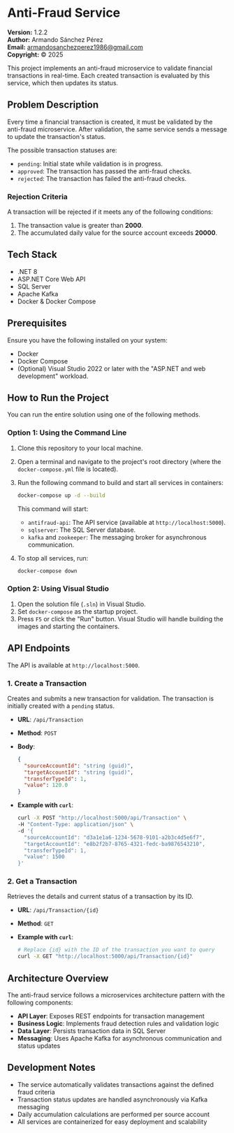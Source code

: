 # Anti-Fraud Service

**Version:** 1.2.2  
**Author:** Armando Sánchez Pérez  
**Email:** armandosanchezperez1986@gmail.com   
**Copyright:** © 2025

This project implements an anti-fraud microservice to validate financial transactions in real-time. Each created transaction is evaluated by this service, which then updates its status.

## Problem Description

Every time a financial transaction is created, it must be validated by the anti-fraud microservice. After validation, the same service sends a message to update the transaction's status.

The possible transaction statuses are:
- `pending`: Initial state while validation is in progress.
- `approved`: The transaction has passed the anti-fraud checks.
- `rejected`: The transaction has failed the anti-fraud checks.

### Rejection Criteria

A transaction will be rejected if it meets any of the following conditions:
1. The transaction value is greater than **2000**.
2. The accumulated daily value for the source account exceeds **20000**.

## Tech Stack

- .NET 8
- ASP.NET Core Web API
- SQL Server
- Apache Kafka
- Docker & Docker Compose

## Prerequisites

Ensure you have the following installed on your system:
- Docker
- Docker Compose
- (Optional) Visual Studio 2022 or later with the "ASP.NET and web development" workload.

## How to Run the Project

You can run the entire solution using one of the following methods.

### Option 1: Using the Command Line

1. Clone this repository to your local machine.
2. Open a terminal and navigate to the project's root directory (where the `docker-compose.yml` file is located).
3. Run the following command to build and start all services in containers:

    ```bash
    docker-compose up -d --build
    ```

    This command will start:
    - `antifraud-api`: The API service (available at `http://localhost:5000`).
    - `sqlserver`: The SQL Server database.
    - `kafka` and `zookeeper`: The messaging broker for asynchronous communication.

4. To stop all services, run:
    ```bash
    docker-compose down
    ```

### Option 2: Using Visual Studio

1. Open the solution file (`.sln`) in Visual Studio.
2. Set `docker-compose` as the startup project.
3. Press `F5` or click the "Run" button. Visual Studio will handle building the images and starting the containers.

## API Endpoints

The API is available at `http://localhost:5000`.

### 1. Create a Transaction

Creates and submits a new transaction for validation. The transaction is initially created with a `pending` status.

- **URL**: `/api/Transaction`
- **Method**: `POST`
- **Body**:

  ```json
  {
    "sourceAccountId": "string (guid)",
    "targetAccountId": "string (guid)",
    "transferTypeId": 1,
    "value": 120.0
  }
  ```

- **Example with `curl`**:

  ```bash
  curl -X POST "http://localhost:5000/api/Transaction" \
  -H "Content-Type: application/json" \
  -d '{
    "sourceAccountId": "d3a1e1a6-1234-5678-9101-a2b3c4d5e6f7",
    "targetAccountId": "e8b2f2b7-8765-4321-fedc-ba9876543210",
    "transferTypeId": 1,
    "value": 1500
  }'
  ```

### 2. Get a Transaction

Retrieves the details and current status of a transaction by its ID.

- **URL**: `/api/Transaction/{id}`
- **Method**: `GET`
- **Example with `curl`**:

  ```bash
  # Replace {id} with the ID of the transaction you want to query
  curl -X GET "http://localhost:5000/api/Transaction/{id}"
  ```

## Architecture Overview

The anti-fraud service follows a microservices architecture pattern with the following components:

- **API Layer**: Exposes REST endpoints for transaction management
- **Business Logic**: Implements fraud detection rules and validation logic
- **Data Layer**: Persists transaction data in SQL Server
- **Messaging**: Uses Apache Kafka for asynchronous communication and status updates

## Development Notes

- The service automatically validates transactions against the defined fraud criteria
- Transaction status updates are handled asynchronously via Kafka messaging
- Daily accumulation calculations are performed per source account
- All services are containerized for easy deployment and scalability
